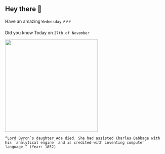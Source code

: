 ## Hey there 👋
Have an amazing `Wednesday` ⚡⚡⚡

Did you know Today on `27th of November`
 
 [<img src="https://upload.wikimedia.org/wikipedia/commons/thumb/0/0b/Ada_Byron_daguerreotype_by_Antoine_Claudet_1843_or_1850.jpg/220px-Ada_Byron_daguerreotype_by_Antoine_Claudet_1843_or_1850.jpg" width="300" />](https://en.wikipedia.org/wiki/Ada_Lovelace) 
 ```
“Lord Byron`s daughter Ada died. She had assisted Charles Babbage with his `analytical engine` and is credited with inventing computer language.” (Year: 1852)
```
